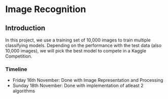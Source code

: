 # Image Recognition

## Introduction
In this project, we use a training set of 10,000 images to train multiple classifying models. Depending on the performance with the test data (also 10,000 images),
we will pick the best model to compete in a Kaggle Competition.


### Timeline

* Friday 16th November: Done with Image Representation and Processing
* Sunday 18th November: Done with implementation of atleast 2 algorithms
